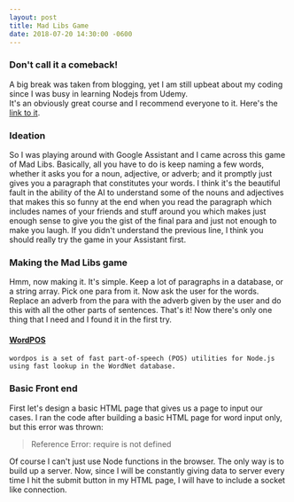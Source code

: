 ```yaml
---
layout: post
title: Mad Libs Game
date: 2018-07-20 14:30:00 -0600
---
```


### Don't call it a comeback!

A big break was taken from blogging, yet I am still upbeat about my coding since I was busy in learning Nodejs from Udemy.  
It's an obviously great course and I recommend everyone to it. Here's the [link to it](https://www.udemy.com/the-complete-nodejs-developer-course-2/learn/v4/overview).  

### Ideation

So I was playing around with Google Assistant and I came across this game of Mad Libs. Basically, all you have to do is keep naming a few words, whether it asks you for a noun, adjective, or adverb; and it promptly just gives you a paragraph that constitutes your words. I think it's the beautiful fault in the ability of the AI to understand some of the nouns and adjectives that makes this so funny at the end when you read the paragraph which includes names of your friends and stuff around you which makes just enough sense to give you the gist of the final para and just not enough to make you laugh. If you didn't understand the previous line, I think you should really try the game in your Assistant first.

### Making the Mad Libs game

Hmm, now making it. It's simple. Keep a lot of paragraphs in a database, or a string array. Pick one para from it. Now ask the user for the words. Replace an adverb from the para with the adverb given by the user and do this with all the other parts of sentences. That's it! Now there's only one thing that I need and I found it in the first try.

#### [WordPOS](https://www.npmjs.com/package/wordpos)
```
wordpos is a set of fast part-of-speech (POS) utilities for Node.js using fast lookup in the WordNet database.
```

### Basic Front end

First let's design a basic HTML page that gives us a page to input our cases.
I ran the code after building a basic HTML page for word input only, but this error was thrown:
>Reference Error: require is not defined

Of course I can't just use Node functions in the browser. The only way is to build up a server.
Now, since I will be constantly giving data to server every time I hit the submit button in my HTML page, I will have to include a socket like connection.
